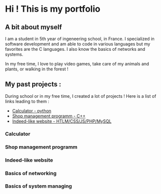 # Hi ! This is my portfolio

## A bit about myself

I am a student in 5th year of ingeneering school, in France.
I specialized in software development and am able to code in various languages but my favorites are the C languages. I also know the basics of networks and systems.

In my free time, I love to play video games, take care of my animals and plants, or walking in the forest !

## My past projects :

During school or in my free time, I created a lot of projects !
Here is a list of links leading to them :

- [Calculator - python](###Calculator)
- [Shop management programm - C++](###Shop-management-programm)
- [Indeed-like website - HTLM/CSS/JS/PHP/MySQL](###Indeed-like-website)

### Calculator

### Shop management programm

### Indeed-like website

### Basics of networking

### Basics of system managing
